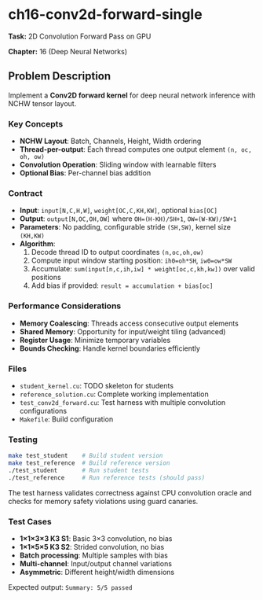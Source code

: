 # ch16-conv2d-forward-single

**Task:** 2D Convolution Forward Pass on GPU

**Chapter:** 16 (Deep Neural Networks)

## Problem Description

Implement a **Conv2D forward kernel** for deep neural network inference with NCHW tensor layout.

### Key Concepts
- **NCHW Layout**: Batch, Channels, Height, Width ordering
- **Thread-per-output**: Each thread computes one output element `(n, oc, oh, ow)`
- **Convolution Operation**: Sliding window with learnable filters
- **Optional Bias**: Per-channel bias addition

### Contract
- **Input**: `input[N,C,H,W]`, `weight[OC,C,KH,KW]`, optional `bias[OC]`
- **Output**: `output[N,OC,OH,OW]` where `OH=(H-KH)/SH+1`, `OW=(W-KW)/SW+1`
- **Parameters**: No padding, configurable stride `(SH,SW)`, kernel size `(KH,KW)`
- **Algorithm**:
  1. Decode thread ID to output coordinates `(n,oc,oh,ow)`
  2. Compute input window starting position: `ih0=oh*SH`, `iw0=ow*SW`
  3. Accumulate: `sum(input[n,c,ih,iw] * weight[oc,c,kh,kw])` over valid positions
  4. Add bias if provided: `result = accumulation + bias[oc]`

### Performance Considerations
- **Memory Coalescing**: Threads access consecutive output elements
- **Shared Memory**: Opportunity for input/weight tiling (advanced)
- **Register Usage**: Minimize temporary variables
- **Bounds Checking**: Handle kernel boundaries efficiently

### Files
- `student_kernel.cu`: TODO skeleton for students
- `reference_solution.cu`: Complete working implementation
- `test_conv2d_forward.cu`: Test harness with multiple convolution configurations
- `Makefile`: Build configuration


### Testing
```bash
make test_student    # Build student version
make test_reference  # Build reference version
./test_student       # Run student tests
./test_reference     # Run reference tests (should pass)
```

The test harness validates correctness against CPU convolution oracle and checks for memory safety violations using guard canaries.

### Test Cases
- **1×1×3×3 K3 S1**: Basic 3×3 convolution, no bias
- **1×1×5×5 K3 S2**: Strided convolution, no bias
- **Batch processing**: Multiple samples with bias
- **Multi-channel**: Input/output channel variations
- **Asymmetric**: Different height/width dimensions

Expected output: `Summary: 5/5 passed`
